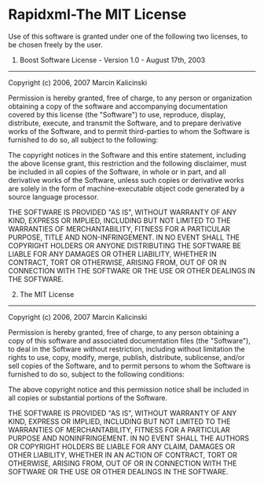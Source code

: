 # Rapidxml-The MIT License
Use of this software is granted under one of the following two licenses,
to be chosen freely by the user. 

1. Boost Software License - Version 1.0 - August 17th, 2003 
---
Copyright (c) 2006, 2007 Marcin Kalicinski 

Permission is hereby granted, free of charge, to any person or organization
obtaining a copy of the software and accompanying documentation covered by
this license (the "Software") to use, reproduce, display, distribute, execute, and transmit the Software, and to prepare derivative works of the
Software, and to permit third-parties to whom the Software is furnished to
do so, all subject to the following: 

The copyright notices in the Software and this entire statement, including
the above license grant, this restriction and the following disclaimer,
must be included in all copies of the Software, in whole or in part, and
all derivative works of the Software, unless such copies or derivative
works are solely in the form of machine-executable object code generated by
a source language processor. 

THE SOFTWARE IS PROVIDED "AS IS", WITHOUT WARRANTY OF ANY KIND, EXPRESS OR
IMPLIED, INCLUDING BUT NOT LIMITED TO THE WARRANTIES OF MERCHANTABILITY,
FITNESS FOR A PARTICULAR PURPOSE, TITLE AND NON-INFRINGEMENT. IN NO EVENT
SHALL THE COPYRIGHT HOLDERS OR ANYONE DISTRIBUTING THE SOFTWARE BE LIABLE
FOR ANY DAMAGES OR OTHER LIABILITY, WHETHER IN CONTRACT, TORT OR OTHERWISE,
ARISING FROM, OUT OF OR IN CONNECTION WITH THE SOFTWARE OR THE USE OR OTHER
DEALINGS IN THE SOFTWARE. 

2. The MIT License 
---
Copyright (c) 2006, 2007 Marcin Kalicinski 

Permission is hereby granted, free of charge, to any person obtaining a copy of this software and associated documentation files (the "Software"), to deal in the Software without restriction, including without limitation the rights to use, copy, modify, merge, publish, distribute, sublicense, and/or sell copies of the Software, and to permit persons to whom the Software is furnished to do so, subject to the following conditions: 

The above copyright notice and this permission notice shall be included in all copies or substantial portions of the Software.  

THE SOFTWARE IS PROVIDED "AS IS", WITHOUT WARRANTY OF ANY KIND, EXPRESS OR
IMPLIED, INCLUDING BUT NOT LIMITED TO THE WARRANTIES OF MERCHANTABILITY,
FITNESS FOR A PARTICULAR PURPOSE AND NONINFRINGEMENT. IN NO EVENT SHALL
THE AUTHORS OR COPYRIGHT HOLDERS BE LIABLE FOR ANY CLAIM, DAMAGES OR OTHER
LIABILITY, WHETHER IN AN ACTION OF CONTRACT, TORT OR OTHERWISE, ARISING FROM, OUT OF OR IN CONNECTION WITH THE SOFTWARE OR THE USE OR OTHER DEALINGS IN THE SOFTWARE.  
